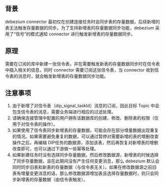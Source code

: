## 背景

debezium connector 最初仅在创建连接任务时会同步表的存量数据，后续新增的表无法触发存量数据的同步。为了支持新增表的存量数据同步功能，debezium 采用了“信号”的模式通知 connector 进行触发新增表的存量数据同步。

## 原理

需要在订阅的库中新建一张信令表，并在需要触发新表的存量数据同步时在信令表中插入相关的信息，同时 connector 需要订阅这张信令表，当 connector 收到信令表的消息时，就会触发新增表的存量数据同步功能。

## 注意事项

1. 由于新增了对信令表（dip_signal_taskId）消息的订阅，因此目标 Topic 中会包含信令表的消息，需要业务端进行相应的过滤处理。
2. 请确保连接管理中配置的用户拥有该数据库的创建、修改、删除表的权限（仅用于对信令表的操作）。
3. 如果使用了信令表同步新增表的存量数据，可能会存在部分增量数据出现重复的情况。如果需要避免重复的数据，可以通过暂停对需要新增的表的增删改查操作之后，再编辑 DIP任务的数据源，添加该表，然后再恢复对新增表的增删改查即可，也可以通过下游做一些幂等处理。
4. 如果新建任务时没有选择同步存量数据，然后修改数据源，新增表的时候选择了同步存量数据，且在此期间没有产生任何变更消息，那么 debezium 默认会同时同步旧表和新表的存量数据（与信令表无关）。如果在修改数据源之前旧表有增量变更消息的话，那么修改数据源增加表且选择存量数据时，则只会同步新增表的存量数据（由信令表触发）。
